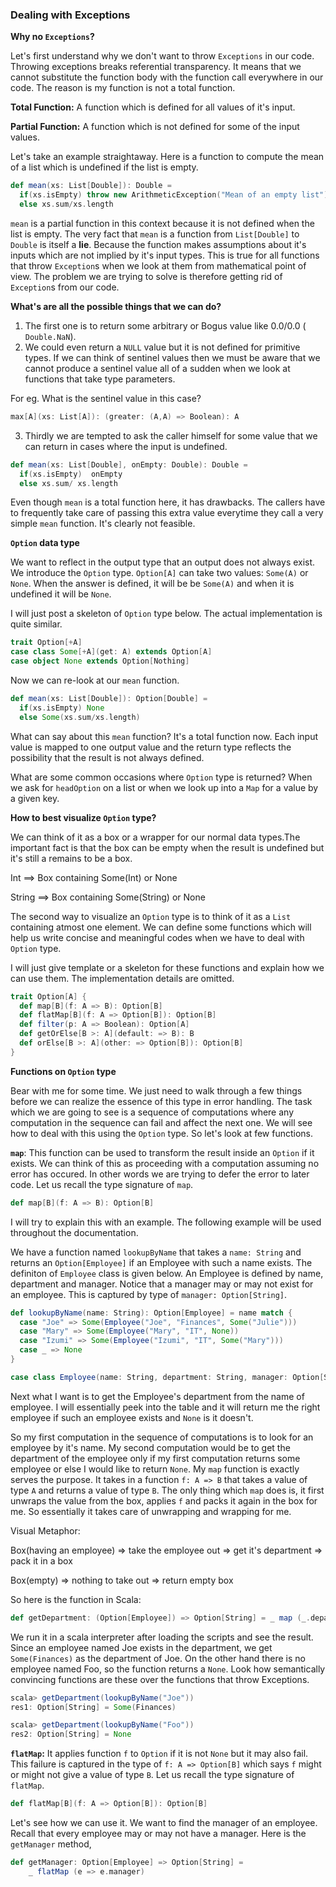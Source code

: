 ### Dealing with Exceptions

**Why no `Exceptions`?**

Let's first understand why we don't want to throw `Exceptions` in our code. 
Throwing exceptions breaks referential transparency. It means that we cannot substitute the 
function body with the function call everywhere in our code. The reason is my function is not a 
total function.

**Total Function:** A function which is defined for all values of it's input. 

**Partial Function:** A function which is not defined for some of the input values.

Let's take an example straightaway. Here is a function to compute the mean of a list which is 
undefined if the list is empty.

```scala
def mean(xs: List[Double]): Double = 
  if(xs.isEmpty) throw new ArithmeticException("Mean of an empty list")
  else xs.sum/xs.length
```

`mean` is a partial function in this context because it is not defined when the list is empty. 
The very fact that `mean` is a function from `List[Double]` to `Double` is itself a **lie**. 
Because the function makes assumptions about it's inputs which are not implied by it's input types. 
This is true for all functions that throw `Exception`s when we look at them from mathematical point of view. The problem 
we are trying to solve is therefore getting rid of `Exception`s from our code.

**What's are all the possible things that we can do?**

1) The first one is to return some arbitrary or Bogus value like 0.0/0.0 ( `Double.NaN`).
2) We could even return a `NULL` value but it is not defined for primitive types. If we can think of 
sentinel values then we must be aware that we cannot produce a sentinel value all of a sudden when we 
look at functions that take type parameters.

For eg. What is the sentinel value in this case?
```scala
max[A](xs: List[A]): (greater: (A,A) => Boolean): A
```
3) Thirdly we are tempted to ask the caller himself for some value that we can return in cases 
where the input is undefined.

```scala
def mean(xs: List[Double], onEmpty: Double): Double = 
  if(xs.isEmpty)  onEmpty
  else xs.sum/ xs.length
```
Even though `mean` is a total function here, it has drawbacks. The callers have to frequently take 
care of passing this extra value everytime they call a very simple `mean` function. It's clearly not 
feasible.

**`Option` data type**

We want to reflect in the output type that an output does not always exist.
We introduce the `Option` type. `Option[A]` can take two values: `Some(A)` or `None`.
When the answer is defined, it will be be `Some(A)` and when it is undefined it will be `None`.

I will just post a skeleton of `Option` type below. The actual implementation is quite similar.

```scala
trait Option[+A] 
case class Some[+A](get: A) extends Option[A]
case object None extends Option[Nothing]
```

Now we can re-look at our `mean` function.

```scala
def mean(xs: List[Double]): Option[Double] = 
  if(xs.isEmpty) None
  else Some(xs.sum/xs.length)
```

What can say about this `mean` function? It's a total function now. Each input value is mapped to 
one output value and the return type reflects the possibility that the result is not always defined.

What are some common occasions where `Option` type is returned? When we ask for `headOption` on a list or when we 
look up into a `Map` for a value by a given key.

**How to best visualize `Option` type?**

We can think of it as a box or a wrapper for our normal data types.The important fact is that the 
box can be empty when the result is undefined but it's still a remains to be a box.

Int ==> Box containing Some(Int) or None 

String ==> Box containing Some(String) or None

The second way to visualize an `Option` type is to think of it as a `List` containing atmost one 
element. We can define some functions which will help us write concise and 
meaningful codes when we have to deal with `Option` type.

I will just give template or a skeleton for these functions and explain how we can use them. 
The implementation details are omitted.

```scala
trait Option[A] {
  def map[B](f: A => B): Option[B]
  def flatMap[B](f: A => Option[B]): Option[B]
  def filter(p: A => Boolean): Option[A]
  def getOrElse[B >: A](default: => B): B
  def orElse[B >: A](other: => Option[B]): Option[B]
}
```

**Functions on `Option` type**

Bear with me for some time. We just need to walk through a few things before we can realize the 
essence of this type in error handling. The task which we are going to see is a sequence of 
computations where any computation in the sequence can fail and affect the next one. We will see how to deal with 
this using the `Option` type. So let's look at few functions.

**`map`**: This function can be used to transform the result inside an `Option` if it exists. We can 
think of this as proceeding with a computation assuming no error has occured. In other words we 
are trying to defer the error to later code. Let us recall the type signature of `map`.

```scala
def map[B](f: A => B): Option[B]
```

I will try to explain this with an example. The following example will be used throughout the 
documentation.

We have a function named `lookupByName` that takes a `name: String` and returns an `Option[Employee]` if 
an Employee with such a name exists. The definiton of `Employee` class is given below. An Employee is 
defined by name, department and manager. Notice that a manager may or may not exist for an employee. 
This is captured by type of `manager: Option[String]`.

```scala
def lookupByName(name: String): Option[Employee] = name match {
  case "Joe" => Some(Employee("Joe", "Finances", Some("Julie")))
  case "Mary" => Some(Employee("Mary", "IT", None))
  case "Izumi" => Some(Employee("Izumi", "IT", Some("Mary")))
  case _ => None
}

case class Employee(name: String, department: String, manager: Option[String])
```
Next what I want is to get the Employee's department from the name of employee. I will 
essentially peek into the table and it will return me the right employee if such an employee 
exists and `None` is it doesn't. 

So my first computation in the sequence of computations is to look for an employee by it's name. My 
second computation would be to get the department of the employee only if my first computation returns some 
employee or else I would like to return `None`. My `map` function is exactly serves the purpose. 
It takes in a function `f: A => B` that takes a value of type `A` and returns a value of type `B`. The only thing which `map` does is, it first unwraps the value from the box, applies `f` and packs it again in the box for me. So essentially it takes care of unwrapping and wrapping for me. 

Visual Metaphor:

Box(having an employee) => take the employee out => get it's department => pack it in a box

Box(empty) => nothing to take out => return empty box

So here is the function in Scala:

```scala
def getDepartment: (Option[Employee]) => Option[String] = _ map (_.department)
```
We run it in a scala interpreter after loading the scripts and see the result. Since an employee 
named Joe exists in the department, we get `Some(Finances)` as the department of Joe. On the other 
hand there is no employee named Foo, so the function returns a `None`. Look how semantically convincing 
functions are these over the functions that throw Exceptions.

```scala
scala> getDepartment(lookupByName("Joe"))
res1: Option[String] = Some(Finances)

scala> getDepartment(lookupByName("Foo"))
res2: Option[String] = None
```

**`flatMap`:** It applies function `f` to `Option` if it is 
not `None` but it may also fail. This failure is captured in the 
type of `f: A => Option[B]` which says `f` might or might not give 
a value of type `B`. Let us recall the type signature of `flatMap`.

```scala
def flatMap[B](f: A => Option[B]): Option[B]
```
Let's see how we can use it. We want to find the manager of an employee. 
Recall that every employee may or may not have a manager. Here is 
the `getManager` method,

```scala
def getManager: Option[Employee] => Option[String] = 
    _ flatMap (e => e.manager)
```




